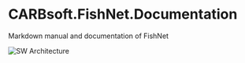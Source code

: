 # CARBsoft.FishNet.Documentation
Markdown manual and documentation of FishNet

![SW Architecture](/img/Architecture)